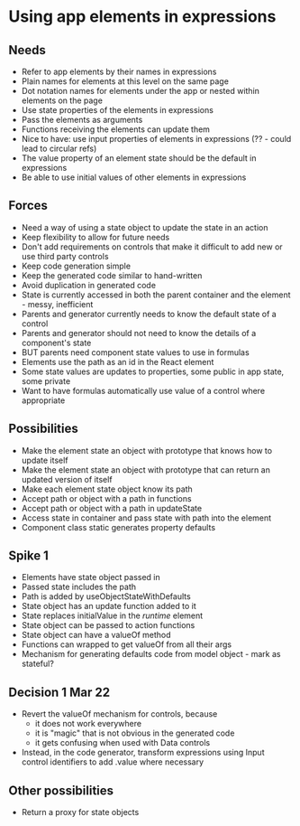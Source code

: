 Using app elements in expressions
==================================

Needs
-----

- Refer to app elements by their names in expressions
- Plain names for elements at this level on the same page
- Dot notation names for elements under the app or nested within elements on the page
- Use state properties of the elements in expressions
- Pass the elements as arguments
- Functions receiving the elements can update them
- Nice to have: use input properties of elements in expressions  (?? - could lead to circular refs)
- The value property of an element state should be the default in expressions
- Be able to use initial values of other elements in expressions

Forces
------

- Need a way of using a state object to update the state in an action
- Keep flexibility to allow for future needs
- Don't add requirements on controls that make it difficult to add new or use third party controls
- Keep code generation simple
- Keep the generated code similar to hand-written
- Avoid duplication in generated code
- State is currently accessed in both the parent container and the element - messy, inefficient
- Parents and generator currently needs to know the default state of a control
- Parents and generator should not need to know the details of a component's state
- BUT parents need component state values to use in formulas
- Elements use the path as an id in the React element
- Some state values are updates to properties, some public in app state, some private
- Want to have formulas automatically use value of a control where appropriate

Possibilities
-------------

- Make the element state an object with prototype that knows how to update itself
- Make the element state an object with prototype that can return an updated version of itself
- Make each element state object know its path
- Accept path or object with a path in functions
- Accept path or object with a path in updateState
- Access state in container and pass state with path into the element
- Component class static generates property defaults

Spike 1
-------

- Elements have state object passed in
- Passed state includes the path
- Path is added by useObjectStateWithDefaults
- State object has an update function added to it
- State replaces initialValue in the _runtime_ element
- State object can be passed to action functions
- State object can have a valueOf method
- Functions can wrapped to get valueOf from all their args
- Mechanism for generating defaults code from model object - mark as stateful?

Decision 1 Mar 22
-----------------

- Revert the valueOf mechanism for controls, because
  - it does not work everywhere
  - it is "magic" that is not obvious in the generated code
  - it gets confusing when used with Data controls
- Instead, in the code generator, transform expressions using Input control identifiers to add .value where necessary

Other possibilities
-------------------

- Return a proxy for state objects

